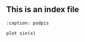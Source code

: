 <!--
AGH Document template. Created from https://github.com/gucio321/agh-sphinx-template

DISCLAIMER: This is NOT an official template!
-->
## This is an index file

<!-- use this to include other files
```{include} path/to/some/file
```
-->

<!-- tak się robi wykres
dyrektywa plot wywołuje wewnętrzny program (w tym przypadku gnuplot
https://pypi.org/project/sphinxcontrib-plot/

-->
```{plot} gnuplot
:caption: podpis

plot sin(x)
```

<!--
Use this to generate toctree
```{toctree}
:maxdepth: 3

path/to/some/file.md
```
-->
